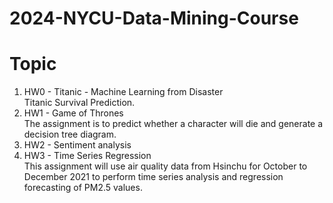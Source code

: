 # 2024-NYCU-Data-Mining-Course
# Topic
1. HW0 - Titanic - Machine Learning from Disaster  
Titanic Survival Prediction.
2. HW1 - Game of Thrones  
The assignment is to predict whether a character will die and generate a decision tree diagram.
3. HW2 - Sentiment analysis
4. HW3 - Time Series Regression  
This assignment will use air quality data from Hsinchu for October to December 2021 to perform time series analysis and regression forecasting of PM2.5 values.
